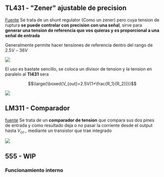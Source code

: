 
##  TL431 - "Zener" ajustable de precision

[Fuente](https://www.youtube.com/watch?v=ERiJ56brWoY)
Se trata de un shunt regulator (Como un zener) pero cuya tension de ruptura **se puede controlar con precision con una señal**, sirve para **generar una tension de referencia que vos quieras y es proporcional a una señal de entrada**

Generalmente permite hacer tensiones de referencia dentro del rango de $2.5V - 36V$

![](https://i.imgur.com/y79axDB.png)

El uso es bastate sencillo, se coloca un divisor de tension y la tension en paralelo al **Tl431** sera 

$$\large{\boxed{V_{out}=2.5V(1+\frac{R_1}{R_2})}}$$ 

![](https://i.imgur.com/fOlvYt9.png)

## LM311 - Comparador 


[fuente](https://www.youtube.com/watch?v=0ORvNa1jKiE&list=PLb_ph_WdlLDny2cGloFSxyRgO8B733jeo&index=117)
Se trata de un **comparador de tension** que compara sus dos pines de entrada y como resultado deja o no pasar la corriente desde el output hasta $V_{cc-}$ mediante un transistor que trae integrado


![](https://i.imgur.com/RJ9dJ0d.png)

##  555 - WIP


### Funcionamiento interno
<!--stackedit_data:
eyJoaXN0b3J5IjpbLTcxODUwODQ3NywtMTY1Nzg4NjAyNSwyMD
gzNDQyMDIxLC0xNjI1MDQ3NzAxXX0=
-->